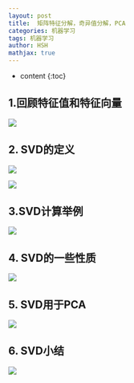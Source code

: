 ```yaml
---
layout: post
title:  矩阵特征分解，奇异值分解，PCA
categories: 机器学习
tags: 机器学习
author: HSH
mathjax: true
---
```


* content
{:toc}




## 1.回顾特征值和特征向量

![](http://octtw77pk.bkt.clouddn.com//public/upload/1.png)

## 2. SVD的定义

![](http://octtw77pk.bkt.clouddn.com//public/upload/2.png)

![](http://octtw77pk.bkt.clouddn.com//public/upload/3.png)

## 3.SVD计算举例

![](http://octtw77pk.bkt.clouddn.com//public/upload/4.png)

## 4. SVD的一些性质

![](http://octtw77pk.bkt.clouddn.com//public/upload/5.png)

## 5. SVD用于PCA

![](http://octtw77pk.bkt.clouddn.com//public/upload/6.png)

## 6. SVD小结

![](http://octtw77pk.bkt.clouddn.com//public/upload/7.png)